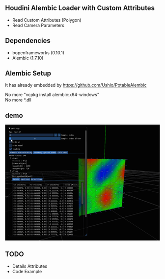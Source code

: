 ## Houdini Alembic Loader with Custom Attributes
- Read Custom Attributes (Polygon)
- Read Camera Parameters

## Dependencies
- bopenframeworks (0.10.1)
- Alembic (1.7.10) 

## Alembic Setup
It has already embedded by https://github.com/Ushio/PotableAlembic

No more "vcpkg install alembic:x64-windows"<br>
No more *.dll

## demo
![demo](demo.gif)

## TODO
- Details Attributes
- Code Example
